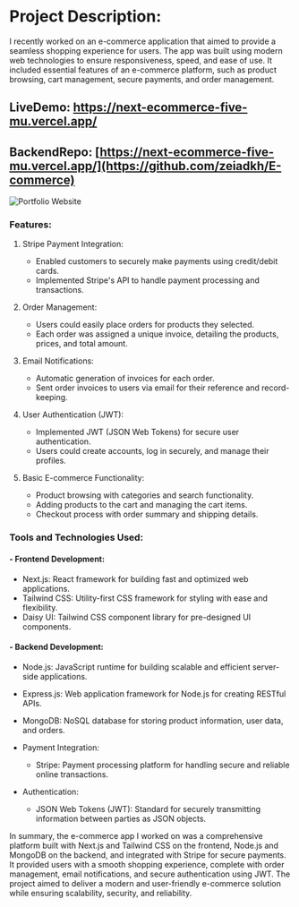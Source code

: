 # Project Description:
I recently worked on an e-commerce application that aimed to provide a seamless shopping experience for users. The app was built using modern web technologies to ensure responsiveness, speed, and ease of use. It included essential features of an e-commerce platform, such as product browsing, cart management, secure payments, and order management.
## LiveDemo: https://next-ecommerce-five-mu.vercel.app/

## BackendRepo: [https://next-ecommerce-five-mu.vercel.app/](https://github.com/zeiadkh/E-commerce)
![Portfolio Website](https://res.cloudinary.com/dtp47o37p/image/upload/v1712935855/Screenshot_2024-04-11_031251_c5fbkq.png)
### Features:
1. Stripe Payment Integration:
   - Enabled customers to securely make payments using credit/debit cards.
   - Implemented Stripe's API to handle payment processing and transactions.

2. Order Management:
   - Users could easily place orders for products they selected.
   - Each order was assigned a unique invoice, detailing the products, prices, and total amount.

3. Email Notifications:
   - Automatic generation of invoices for each order.
   - Sent order invoices to users via email for their reference and record-keeping.

4. User Authentication (JWT):
   - Implemented JWT (JSON Web Tokens) for secure user authentication.
   - Users could create accounts, log in securely, and manage their profiles.

5. Basic E-commerce Functionality:
   - Product browsing with categories and search functionality.
   - Adding products to the cart and managing the cart items.
   - Checkout process with order summary and shipping details.

### Tools and Technologies Used:
#### - Frontend Development:
  - Next.js:  React framework for building fast and optimized web applications.
  - Tailwind CSS:  Utility-first CSS framework for styling with ease and flexibility.
  - Daisy UI:  Tailwind CSS component library for pre-designed UI components.

#### - Backend Development:
  - Node.js: JavaScript runtime for building scalable and efficient server-side applications.
  - Express.js: Web application framework for Node.js for creating RESTful APIs.
  - MongoDB: NoSQL database for storing product information, user data, and orders.
  - Payment Integration:
      - Stripe: Payment processing platform for handling secure and reliable online transactions.

  - Authentication:
      - JSON Web Tokens (JWT): Standard for securely transmitting information between parties as JSON objects.


In summary, the e-commerce app I worked on was a comprehensive platform built with Next.js and Tailwind CSS on the frontend, Node.js and MongoDB on the backend,
and integrated with Stripe for secure payments. It provided users with a smooth shopping experience, complete with order management, email notifications, 
and secure authentication using JWT. The project aimed to deliver a modern and user-friendly e-commerce solution while ensuring scalability, security, and reliability.
